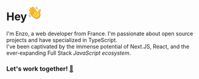 # Hey<img src="waving-hand.webp"  width="40" height="40">


I'm Enzo, a web developer from France. I'm passionate about open source projects and have specialized in TypeScript. 
<br />
I've been captivated by the immense potential of Next.JS, React, and the ever-expanding Full Stack *JavaScript ecosystem*.

### Let's work together! [📧](mailto:bacqueyrisses@proton.me)
